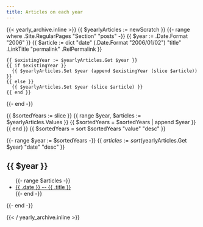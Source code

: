 ```yaml
---
title: Articles on each year
---
```


{{< yearly_archive.inline >}}
  {{ $yearlyArticles := newScratch }}
  {{- range where .Site.RegularPages "Section" "posts" -}}
    {{ $year := .Date.Format "2006" }}
    {{ $article := dict "date" (.Date.Format "2006/01/02") "title" .LinkTitle "permalink" .RelPermalink }}

    {{ $existingYear := $yearlyArticles.Get $year }}
    {{ if $existingYear }}
      {{ $yearlyArticles.Set $year (append $existingYear (slice $article)) }}
    {{ else }}
      {{ $yearlyArticles.Set $year (slice $article) }}
    {{ end }}
  {{- end -}}

  {{ $sortedYears := slice }}
  {{ range $year, $articles := $yearlyArticles.Values }}
    {{ $sortedYears = $sortedYears | append $year }}
  {{ end }}
  {{ $sortedYears = sort $sortedYears "value" "desc" }}

  {{- range $year := $sortedYears -}}
    {{ $articles := sort ($yearlyArticles.Get $year) "date" "desc" }}
    <h2>{{ $year }}</h2>
    <ul>
      {{- range $articles -}}
        <li>
          <a href="{{ .permalink }}">{{ .date }} -- {{ .title }}</a>
        </li>
      {{- end -}}
    </ul>
  {{- end -}}

{{< / yearly_archive.inline >}}
